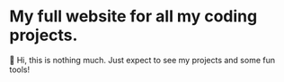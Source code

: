 # My full website for all my coding projects.

🐍 Hi, this is nothing much. Just expect to see my projects and some fun tools!
